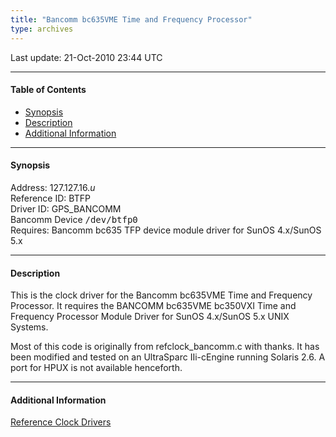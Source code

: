 ```yaml
---
title: "Bancomm bc635VME Time and Frequency Processor"
type: archives
---
```


Last update: 21-Oct-2010 23:44 UTC

* * *

#### Table of Contents

*   [Synopsis](/archives/drivers/driver16/#synopsis)
*   [Description](/archives/drivers/driver16/#description)
*   [Additional Information](/archives/drivers/driver16/#additional-information)

* * *

#### Synopsis

Address: 127.127.16._u_  
Reference ID: BTFP  
Driver ID: GPS_BANCOMM  
Bancomm Device <tt>/dev/btfp0</tt>  
Requires: Bancomm bc635 TFP device module driver for SunOS 4.x/SunOS 5.x

* * *

#### Description

This is the clock driver for the Bancomm bc635VME Time and Frequency Processor. It requires the BANCOMM bc635VME bc350VXI Time and Frequency Processor Module Driver for SunOS 4.x/SunOS 5.x UNIX Systems.

Most of this code is originally from refclock_bancomm.c with thanks. It has been modified and tested on an UltraSparc IIi-cEngine running Solaris 2.6\. A port for HPUX is not available henceforth.

* * *

#### Additional Information

[Reference Clock Drivers](/archives/4.2.8-series/refclock)


